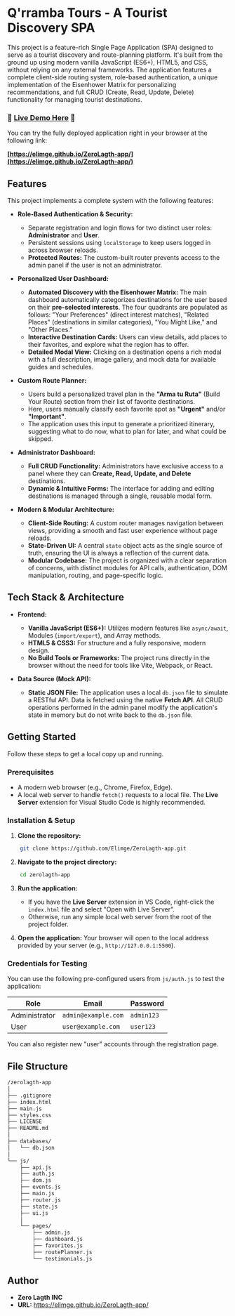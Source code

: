 # Q'rramba Tours - A Tourist Discovery SPA

This project is a feature-rich Single Page Application (SPA) designed to serve as a tourist discovery and route-planning platform. It's built from the ground up using modern vanilla JavaScript (ES6+), HTML5, and CSS, without relying on any external frameworks. The application features a complete client-side routing system, role-based authentication, a unique implementation of the Eisenhower Matrix for personalizing recommendations, and full CRUD (Create, Read, Update, Delete) functionality for managing tourist destinations.

### 🚀 **[Live Demo Here](https://elimge.github.io/ZeroLagth-app/)** 🚀

You can try the fully deployed application right in your browser at the following link:

**[https://elimge.github.io/ZeroLagth-app/](https://elimge.github.io/ZeroLagth-app/)**

## Features

This project implements a complete system with the following features:

*   **Role-Based Authentication & Security:**
    *   Separate registration and login flows for two distinct user roles: **Administrator** and **User**.
    *   Persistent sessions using `localStorage` to keep users logged in across browser reloads.
    *   **Protected Routes:** The custom-built router prevents access to the admin panel if the user is not an administrator.

*   **Personalized User Dashboard:**
    *   **Automated Discovery with the Eisenhower Matrix:** The main dashboard automatically categorizes destinations for the user based on their **pre-selected interests**. The four quadrants are populated as follows: "Your Preferences" (direct interest matches), "Related Places" (destinations in similar categories), "You Might Like," and "Other Places."
    *   **Interactive Destination Cards:** Users can view details, add places to their favorites, and explore what the region has to offer.
    *   **Detailed Modal View:** Clicking on a destination opens a rich modal with a full description, image gallery, and mock data for available guides and schedules.

*   **Custom Route Planner:**
    *   Users build a personalized travel plan in the **"Arma tu Ruta"** (Build Your Route) section from their list of favorite destinations.
    *   Here, users manually classify each favorite spot as **"Urgent"** and/or **"Important"**.
    *   The application uses this input to generate a prioritized itinerary, suggesting what to do now, what to plan for later, and what could be skipped.

*   **Administrator Dashboard:**
    *   **Full CRUD Functionality:** Administrators have exclusive access to a panel where they can **Create, Read, Update, and Delete** destinations.
    *   **Dynamic & Intuitive Forms:** The interface for adding and editing destinations is managed through a single, reusable modal form.

*   **Modern & Modular Architecture:**
    *   **Client-Side Routing:** A custom router manages navigation between views, providing a smooth and fast user experience without page reloads.
    *   **State-Driven UI:** A central `state` object acts as the single source of truth, ensuring the UI is always a reflection of the current data.
    *   **Modular Codebase:** The project is organized with a clear separation of concerns, with distinct modules for API calls, authentication, DOM manipulation, routing, and page-specific logic.

## Tech Stack & Architecture

*   **Frontend:**
    *   **Vanilla JavaScript (ES6+):** Utilizes modern features like `async/await`, Modules (`import/export`), and Array methods.
    *   **HTML5 & CSS3:** For structure and a fully responsive, modern design.
    *   **No Build Tools or Frameworks:** The project runs directly in the browser without the need for tools like Vite, Webpack, or React.

*   **Data Source (Mock API):**
    *   **Static JSON File:** The application uses a local `db.json` file to simulate a RESTful API. Data is fetched using the native **Fetch API**. All CRUD operations performed in the admin panel modify the application's state in memory but do not write back to the `db.json` file.

## Getting Started

Follow these steps to get a local copy up and running.

### Prerequisites

*   A modern web browser (e.g., Chrome, Firefox, Edge).
*   A local web server to handle `fetch()` requests to a local file. The **Live Server** extension for Visual Studio Code is highly recommended.

### Installation & Setup

1.  **Clone the repository:**
```bash
    git clone https://github.com/Elimge/ZeroLagth-app.git
```
2.  **Navigate to the project directory:**
```bash
    cd zerolagth-app
```
3.  **Run the application:**
    *   If you have the **Live Server** extension in VS Code, right-click the `index.html` file and select "Open with Live Server".
    *   Otherwise, run any simple local web server from the root of the project folder.

4.  **Open the application:** Your browser will open to the local address provided by your server (e.g., `http://127.0.0.1:5500`).

### Credentials for Testing

You can use the following pre-configured users from `js/auth.js` to test the application:

| Role          | Email              | Password   |
|---------------|--------------------|------------|
| Administrator | `admin@example.com`| `admin123` |
| User          | `user@example.com` | `user123`  |

You can also register new "user" accounts through the registration page.

## File Structure
```bash
/zerolagth-app
│
├── .gitignore
├── index.html
├── main.js
├── styles.css
├── LICENSE
├── README.md
│
├── databases/
│   └── db.json
│
└── js/
    ├── api.js
    ├── auth.js
    ├── dom.js
    ├── events.js
    ├── main.js
    ├── router.js
    ├── state.js
    ├── ui.js
    │
    └── pages/
        ├── admin.js
        ├── dashboard.js
        ├── favorites.js
        ├── routePlanner.js
        └── testimonials.js
```

## Author

*   **Zero Lagth INC**
*   **URL:** https://elimge.github.io/ZeroLagth-app/